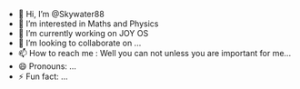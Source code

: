 - 👋 Hi, I’m @Skywater88
- 👀 I’m interested in Maths and Physics
- 🌱 I’m currently working on JOY OS
- 💞️ I’m looking to collaborate on ...
- 📫 How to reach me : Well you can not unless you are important for me...
- 😄 Pronouns: ...
- ⚡ Fun fact: ...

<!---
Skywater88/Skywater88 is a ✨ special ✨ repository because its `README.md` (this file) appears on your GitHub profile.
You can click the Preview link to take a look at your changes.
--->
